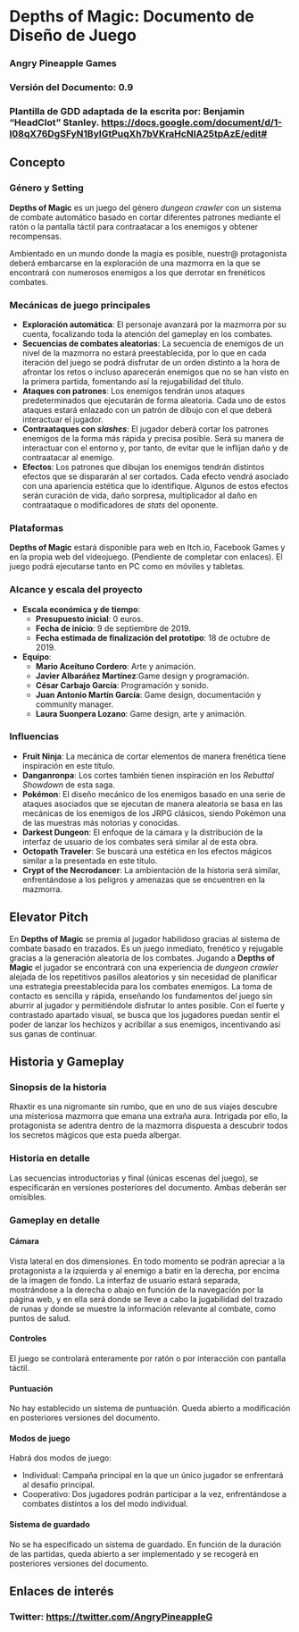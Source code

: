# Depths of Magic: Documento de Diseño de Juego

### Angry Pineapple Games
### Versión del Documento: 0.9
### Plantilla de GDD adaptada de la escrita por: Benjamin “HeadClot” Stanley. https://docs.google.com/document/d/1-I08qX76DgSFyN1ByIGtPuqXh7bVKraHcNIA25tpAzE/edit#

## Concepto
### Género y Setting
**Depths of Magic** es un juego del género *dungeon crawler* con un sistema de combate automático basado en cortar diferentes patrones mediante el ratón o la pantalla táctil para contraatacar a los enemigos y obtener recompensas. 

Ambientado en un mundo donde la magia es posible, nuestr@ protagonista deberá embarcarse en la exploración de una mazmorra en la que se encontrará con numerosos enemigos a los que derrotar en frenéticos combates.

### Mecánicas de juego principales
* **Exploración automática**: El personaje avanzará por la mazmorra por su cuenta, focalizando toda la atención del gameplay en los combates.
* **Secuencias de combates aleatorias**: La secuencia de enemigos de un nivel de la mazmorra no estará preestablecida, por lo que en cada iteración del juego se podrá disfrutar de un orden distinto a la hora de afrontar los retos o incluso aparecerán enemigos que no se han visto en la primera partida, fomentando así la rejugabilidad del título.
* **Ataques con patrones**:  Los enemigos tendrán unos ataques predeterminados que ejecutarán de forma aleatoria. Cada uno de estos ataques estará enlazado con un patrón de dibujo con el que deberá interactuar el jugador.
* **Contraataques con *slashes***: El jugador deberá cortar los patrones enemigos de la forma más rápida y precisa posible. Será su manera de interactuar con el entorno y, por tanto, de evitar que le inflijan daño y de contraatacar al enemigo.
* **Efectos**: Los patrones que dibujan los enemigos tendrán distintos efectos que se dispararán al ser cortados. Cada efecto vendrá asociado con una apariencia estética que lo identifique. Algunos de estos efectos serán curación de vida, daño sorpresa, multiplicador al daño en contraataque o modificadores de *stats* del oponente.
### Plataformas
**Depths of Magic** estará disponible para web en Itch.io, Facebook Games y en la propia web del videojuego. (Pendiente de completar con enlaces).
El juego podrá ejecutarse tanto en PC como en móviles y tabletas.

### Alcance y escala del proyecto
* **Escala económica y de tiempo**:
	* **Presupuesto inicial**: 0 euros.
	* **Fecha de inicio**: 9 de septiembre de 2019.
	* **Fecha estimada de finalización del prototipo**: 18 de octubre de 2019.
* **Equipo**:
	* **Mario Aceituno Cordero**: Arte y animación.
	* **Javier Albaráñez Martínez**:Game design y programación.
	* **César Carbajo García**: Programación y sonido.
	* **Juan Antonio Martín García**: Game design, documentación y community manager.
	* **Laura Suonpera Lozano**: Game design, arte y animación.
### Influencias
* **Fruit Ninja**: La mecánica de cortar elementos de manera frenética tiene inspiración en este título.
* **Danganronpa**: Los cortes también tienen inspiración en los *Rebuttal Showdown* de esta saga.
* **Pokémon**: El diseño mecánico de los enemigos basado en una serie de ataques asociados que se ejecutan de manera aleatoria se basa en las mecánicas de los enemigos de los JRPG clásicos, siendo Pokémon una de las muestras más notorias y conocidas.
* **Darkest Dungeon**: El enfoque de la cámara y la distribución de la interfaz de usuario de los combates será similar al de esta obra.
* **Octopath Traveler**: Se buscará una estética en los efectos mágicos similar a la presentada en este título.
* **Crypt of the Necrodancer**: La ambientación de la historia será similar, enfrentándose a los peligros y amenazas que se encuentren en la mazmorra.
## Elevator Pitch
En **Depths of Magic** se premia al jugador habilidoso gracias al sistema de combate basado en trazados. Es un juego inmediato, frenético y rejugable gracias a la generación aleatoria de los combates.
Jugando a **Depths of Magic** el jugador se encontrará con una experiencia de *dungeon crawler* alejada de los repetitivos pasillos aleatorios y sin necesidad de planificar una estrategia preestablecida para los combates enemigos. La toma de contacto es sencilla y rápida, enseñando los fundamentos del juego sin aburrir al jugador y permitiéndole disfrutar lo antes posible.
Con el fuerte y contrastado apartado visual, se busca que los jugadores puedan sentir el poder de lanzar los hechizos y acribillar a sus enemigos, incentivando así sus ganas de continuar.
## Historia y Gameplay
### Sinopsis de la historia
Rhaxtir es una nigromante sin rumbo, que en uno de sus viajes descubre una misteriosa mazmorra que emana una extraña aura. Intrigada por ello, la protagonista se adentra dentro de la mazmorra dispuesta a descubrir todos los secretos mágicos que esta pueda albergar.
### Historia en detalle
Las secuencias introductorias y final (únicas escenas del juego), se especificarán en versiones posteriores del documento. Ambas deberán ser omisibles.
### Gameplay en detalle
#### Cámara
Vista lateral en dos dimensiones. En todo momento se podrán apreciar a la protagonista a la izquierda y al enemigo a batir en la derecha, por encima de la imagen de fondo. La interfaz de usuario estará separada, mostrándose a la derecha o abajo en función de la navegación por la página web, y en ella será donde se lleve a cabo la jugabilidad del trazado de runas y donde se muestre la información relevante al combate, como puntos de salud.
#### Controles
El juego se controlará enteramente por ratón o por interacción con pantalla táctil.
#### Puntuación
No hay establecido un sistema de puntuación. Queda abierto a modificación en posteriores versiones del documento.
#### Modos de juego
Habrá dos modos de juego:
* Individual: Campaña principal en la que un único jugador se enfrentará al desafío principal.
* Cooperativo: Dos jugadores podrán participar a la vez, enfrentándose a combates distintos a los del modo individual.
#### Sistema de guardado
No se ha especificado un sistema de guardado. En función de la duración de las partidas, queda abierto a ser implementado y se recogerá en posteriores versiones del documento.
## Enlaces de interés
### Twitter: https://twitter.com/AngryPineappleG
